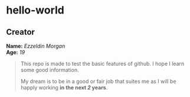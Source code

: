 # hello-world

## Creator

**Name:** *Ezzeldin Morgan*  
**Age:** *19*
> This repo is made to test the basic features of github.
> I hope I learn some good information.  
>
> My dream is to be in a good or fair job that suites me as I will be happly working
> **in the next *2* years**.
